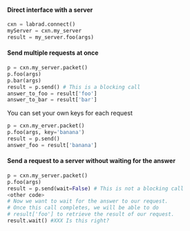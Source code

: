 #### Direct interface with a server
```python
cxn = labrad.connect()
myServer = cxn.my_server
result = my_server.foo(args)
```

#### Send multiple requests at once

```python
p = cxn.my_server.packet()
p.foo(args)
p.bar(args)
result = p.send() # This is a blocking call
answer_to_foo = result['foo']
answer_to_bar = result['bar']
```
You can set your own keys for each request

```python
p = cxn.my_erver.packet()
p.foo(args, key='banana')
result = p.send()
answer_foo = result['banana']
```

#### Send a request to a server without waiting for the answer

```python
p = cxn.my_server.packet()
p.foo(args)
result = p.send(wait=False) # This is not a blocking call
<other code>
# Now we want to wait for the answer to our request.
# Once this call completes, we will be able to do
# result['foo'] to retrieve the result of our request.
result.wait() #XXX Is this right?
```